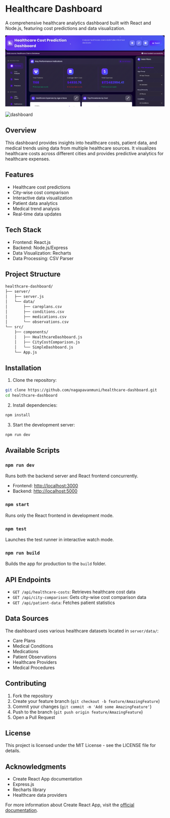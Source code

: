 # Healthcare Dashboard

A comprehensive healthcare analytics dashboard built with React and Node.js, featuring cost predictions and data visualization.

![dashboard](Dashboard.png)

![dashboard](prediction.png)

## Overview

This dashboard provides insights into healthcare costs, patient data, and medical trends using data from multiple healthcare sources. It visualizes healthcare costs across different cities and provides predictive analytics for healthcare expenses.

## Features

- Healthcare cost predictions
- City-wise cost comparison
- Interactive data visualization
- Patient data analytics
- Medical trend analysis
- Real-time data updates

## Tech Stack

- Frontend: React.js
- Backend: Node.js/Express
- Data Visualization: Recharts
- Data Processing: CSV Parser

## Project Structure

```
healthcare-dashboard/
├── server/
│   ├── server.js
│   └── data/
│       ├── careplans.csv
│       ├── conditions.csv
│       ├── medications.csv
│       └── observations.csv
└── src/
    ├── components/
    │   ├── HealthcareDashboard.js
    │   ├── CityCostComparison.js
    │   └── SimpleDashboard.js
    └── App.js
```

## Installation

1. Clone the repository:
```bash
git clone https://github.com/nagapavanmuni/healthcare-dashboard.git
cd healthcare-dashboard
```

2. Install dependencies:
```bash
npm install
```

3. Start the development server:
```bash
npm run dev
```

## Available Scripts

### `npm run dev`
Runs both the backend server and React frontend concurrently.
- Frontend: [http://localhost:3000](http://localhost:3000)
- Backend: [http://localhost:5000](http://localhost:5000)

### `npm start`
Runs only the React frontend in development mode.

### `npm test`
Launches the test runner in interactive watch mode.

### `npm run build`
Builds the app for production to the `build` folder.

## API Endpoints

- `GET /api/healthcare-costs`: Retrieves healthcare cost data
- `GET /api/city-comparison`: Gets city-wise cost comparison data
- `GET /api/patient-data`: Fetches patient statistics

## Data Sources

The dashboard uses various healthcare datasets located in `server/data/`:
- Care Plans
- Medical Conditions
- Medications
- Patient Observations
- Healthcare Providers
- Medical Procedures

## Contributing

1. Fork the repository
2. Create your feature branch (`git checkout -b feature/AmazingFeature`)
3. Commit your changes (`git commit -m 'Add some AmazingFeature'`)
4. Push to the branch (`git push origin feature/AmazingFeature`)
5. Open a Pull Request

## License

This project is licensed under the MIT License - see the LICENSE file for details.

## Acknowledgments

- Create React App documentation
- Express.js
- Recharts library
- Healthcare data providers

For more information about Create React App, visit the [official documentation](https://facebook.github.io/create-react-app/docs/getting-started).